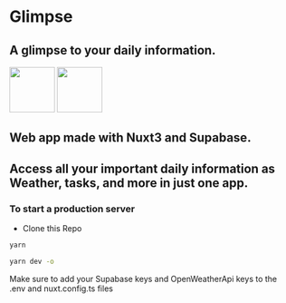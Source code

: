 

# Glimpse
## A glimpse to your daily information.


<p>
<img src="https://cdn.jsdelivr.net/gh/devicons/devicon/icons/nuxtjs/nuxtjs-original.svg" width="80px"/>

<img src="https://cdn.jsdelivr.net/gh/devicons/devicon/icons/tailwindcss/tailwindcss-plain.svg" width="80px"/>
</p>

## Web app made with Nuxt3 and Supabase.
## Access all your important daily information as Weather, tasks, and more in just one app.


### To start a production server 

- Clone this Repo
```bash
yarn  
```
```bash
yarn dev -o
```

Make sure to add your Supabase keys and OpenWeatherApi keys to the .env and nuxt.config.ts files